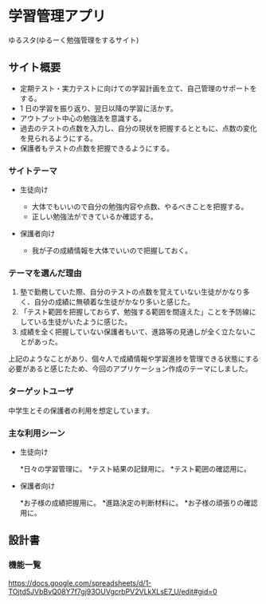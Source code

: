 # 学習管理アプリ

ゆるスタ(ゆるーく勉強管理をするサイト)

## サイト概要

- 定期テスト・実力テストに向けての学習計画を立て、自己管理のサポートをする。
- 1 日の学習を振り返り、翌日以降の学習に活かす。
- アウトプット中心の勉強法を意識する。
- 過去のテストの点数を入力し、自分の現状を把握するとともに、点数の変化を見られるようにする。
- 保護者もテストの点数を把握できるようにする。

### サイトテーマ

- 生徒向け

  - 大体でもいいので自分の勉強内容や点数、やるべきことを把握する。
  - 正しい勉強法ができているか確認する。

- 保護者向け

  - 我が子の成績情報を大体でいいので把握しておく。

### テーマを選んだ理由

1. 塾で勤務していた際、自分のテストの点数を覚えていない生徒がかなり多く、自分の成績に無頓着な生徒がかなり多いと感じた。
2. 「テスト範囲を把握しておらず、勉強する範囲を間違えた」ことを予防線にしている生徒がいたように感じた。
3. 成績を全く把握していない保護者もいて、進路等の見通しが全く立たないことがあった。

上記のようなことがあり、個々人で成績情報や学習進捗を管理できる状態にする必要があると感じたため、今回のアプリケーション作成のテーマにしました。

### ターゲットユーザ

中学生とその保護者の利用を想定しています。

### 主な利用シーン

* 生徒向け

  *日々の学習管理に。
  *テスト結果の記録用に。
  *テスト範囲の確認用に。

* 保護者向け

  *お子様の成績把握用に。
  *進路決定の判断材料に。
  *お子様の頑張りの確認用に。

## 設計書

### 機能一覧

https://docs.google.com/spreadsheets/d/1-TOjtd5JVbBvQ08Y7f7gj93OUVgcrbPV2VLkXLsE7_U/edit#gid=0
